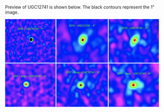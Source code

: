 Preview of UGC12741 is shown below. The black contours represent the 1" image. 

![UGC12741](UGC12741.png "UGC12741")


